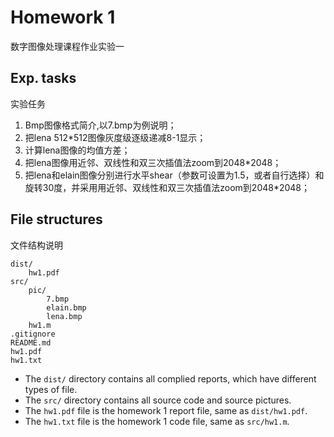 # Homework 1
数字图像处理课程作业实验一

## Exp. tasks
实验任务

1. Bmp图像格式简介,以7.bmp为例说明；
2. 把lena 512*512图像灰度级逐级递减8-1显示；
3. 计算lena图像的均值方差；
4. 把lena图像用近邻、双线性和双三次插值法zoom到2048*2048；
5. 把lena和elain图像分别进行水平shear（参数可设置为1.5，或者自行选择）和旋转30度，并采用用近邻、双线性和双三次插值法zoom到2048*2048；

## File structures
文件结构说明

```
dist/
    hw1.pdf
src/
    pic/
        7.bmp
        elain.bmp
        lena.bmp
    hw1.m
.gitignore
README.md
hw1.pdf
hw1.txt
```

- The `dist/` directory contains all complied reports, which have different types of file.
- The `src/` directory contains all source code and source pictures.
- The `hw1.pdf` file is the homework 1 report file, same as `dist/hw1.pdf`.
- The `hw1.txt` file is the homework 1 code file, same as `src/hw1.m`.
